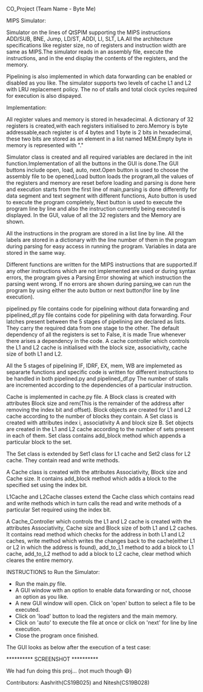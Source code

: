 CO_Project (Team Name - Byte Me)

MIPS Simulator:

Simulator on the lines of QtSPIM supporting the MIPS instructions ADD/SUB, BNE, Jump, LD/ST, ADDI, LI, SLT, LA.All the architecture specifications like register size, no of registers and instruction width are same as MIPS.The simulator reads in an assembly file, execute the instructions, and in the end display the contents of the registers, and the memory.

Pipelining is also implemented in which data forwarding can be enabled or disabled as you like.
The simulator supports two levels of cache L1 and L2 with LRU replacement policy.
The no of stalls and total clock cycles required for execution is also dispayed.

Implementation:

All register values and memory is stored in hexadecimal.
A dictionary of 32 registers is created,with each registers initialised to zero.Memory is byte addressable,each register is of 4 bytes and 1 byte is 2 bits in hexadecimal, these two bits are stored as an element in a list named MEM.Empty byte in memory is represented with "."

Simulator class is created and all required variables are declared in the init function.Implementation of all the buttons in the GUI is done.The GUI buttons include open, load, auto, next.Open button is used to choose the assembly file to be opened,Load button loads the program,all the values of the registers and memory  are reset before loading and parsing is done here and execution starts from the first line of main,parsing is done differently for data segment and text segment with different functions, Auto button is used to execute the program completely, Next button is used to execute the program line by line and also the instruction currently being executed is displayed.
In the GUI, value of all the 32 registers and the Memory are shown.

All the instructions in the program are stored in a list line by line.
All the labels are stored in a dictionary with the line number of them in the program during parsing for easy access in running the program.
Variables in data are stored in the same way.

Different functions are written for the MIPS instructions that are supported.If any other instructions which are not implemented are used or during syntax errors, the program gives a Parsing Error showing at which instruction the parsing went wrong.
If no errors are shown during parsing,we can run the program by using either the auto button or next button(for line by line execution).

pipelined.py file contains code for pipelining without data forwarding and pipelined_df.py file contains code for pipelining with data forwarding.
Four latches present between the 5 stages of pipelining are declared as lists. They carry the required data from one stage to the other.
The default dependency of all the registers is set to False, it is made True whenever there arises a dependency in the code.
A cache controller which controls the L1 and L2 cache is initialised with the block size, associativity, cache size of both L1 and L2.

All the 5 stages of pipelining IF, IDRF, EX, mem, WB are implemeted as separarte functions and specific code is written for different instructions to be handled in both pipelined.py and pipelined_df.py
The number of stalls are incremented according to the dependencies of a particular instruction.

Cache is implemented in cache.py file.
A Block class is created with attributes Block size and rem(This is the remainder of the address after removing the index bit and offset). Block objects are created for L1 and L2 cache according to the number of blocks they contain.
A Set class is created with attributes index i, associativity A and block size B. Set objects are created in the L1 and L2 cache according to the number of sets present in each of them. Set class contains add_block method which appends a particular block to the set.

The Set class is extended by Set1 class for L1 cache and Set2 class for L2 cache. They contain read and write methods.

A Cache class is created with the attributes Associativity, Block size and Cache size. It contains add_block method which adds a block to the specified set using the index bit.

L1Cache and L2Cache classes extend the Cache class which contains read and write methods which in turn calls the read and write methods of a particular Set required using the index bit.

A Cache_Controller which controls the L1 and L2 cache is created with the attributes Associativity, Cache size and Block size of both L1 and L2 caches. It contains read method which checks for the address in both L1 and L2 caches, write method which writes the changes back to the cache(either L1 or L2 in which the address is found), add_to_L1 method to add a block to L1 cache, add_to_L2 method to add a block to L2 cache, clear method which cleares the entire memory.


INSTRUCTIONS to Run the Simulator:
 - Run the main.py file.
 - A GUI window with an option to enable data forwarding or not, choose an option as you like.
 - A new GUI window will open. Click on 'open' button to select a file to be executed.
 - Click on 'load' button to load the registers and the main memory.
 - Click on 'auto' to execute the file at once or click on 'next' for line by line execution.
 - Close the program once finished.

The GUI looks as below after the execution of a test case:


 ********** SCREENSHOT **********
 
We had fun doing this proj... (not much though 😄)

Contributors: Aashrith(CS19B025) and Nitesh(CS19B028)

